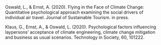 Oswald, L., & Ernst, A. (2020). Flying in the Face of Climate Change: Quantitative psychological approach examining the social drivers of individual air travel. Journal of Sustainable Tourism. in press.


Klaus, G., Ernst, A., & Oswald, L. (2020). Psychological factors influencing laypersons’ acceptance of climate engineering, climate change mitigation and business as usual scenarios. Technology in Society, 60, 101222.
